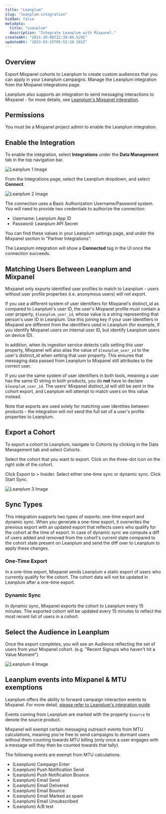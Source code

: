 ```yaml
---
title: "Leanplum"
slug: "leanplum-integration"
hidden: false
metadata: 
  title: "Leanplum"
  description: "Integrate Leanplum with Mixpanel."
createdAt: "2021-10-08T22:39:06.529Z"
updatedAt: "2023-03-25T05:52:10.102Z"
---
```


## Overview

Export Mixpanel cohorts to Leanplum to create custom audiences that you can apply in your Leanplum campaigns. Manage the Leanplum integration from the Mixpanel integrations page.

Leanplum also supports an integration to send messaging interactions to Mixpanel - for more details, see [Leanplum's Mixpanel integration](https://docs.leanplum.com/docs/mixpanel-feed).

## Permissions

You must be a Mixpanel project admin to enable the Leanplum integration.

## Enable the Integration

To enable the integration, select **Integrations** under the **Data Management** tab in the top navigation bar.

![Leanplum 1 Image](https://raw.githubusercontent.com/ranic/mixpanel-docs/main/media/Other%20Bits/Cohort%20Syncs/Leanplum/leanplum1.png)

From the Integrations page, select the Leanplum dropdown, and select **Connect**.

![Leanplum 2 Image](https://raw.githubusercontent.com/ranic/mixpanel-docs/main/media/Other%20Bits/Cohort%20Syncs/Leanplum/leanplum2.png)

The connection uses a Basic Authorization Username/Password system. You will need to provide two credentials to authorize the connection:

- Username: Leanplum App ID
- Password: Leanplum API Secret

You can find these values in your Leanplum settings page, and under the Mixpanel section in "Partner Integrations".

The Leanplum integration will show a **Connected** tag in the UI once the connection succeeds.

## Matching Users Between Leanplum and Mixpanel

Mixpanel only exports identified user profiles to match to Leanplum - users without user profile properties (i.e. anonymous users) will not export.

If you use a different system of user identifiers for Mixpanel's distinct_id as compared to Leanplum's user ID, the user's Mixpanel profile must contain a user property, `$leanplum_user_id`, whose value is a string representing that person's user ID in Leanplum. Use this joining key if your user identifiers in Mixpanel are different from the identifiers used in Leanplum (for example, if you identify Mixpanel users on internal user ID, but identify Leanplum users on device ID).

In addition, when its ingestion service detects calls setting this user property, Mixpanel will also alias the value of `$leanplum_user_id` to the user's distinct_id when setting that user property. This ensures that messaging data passed from Leanplum to Mixpanel still attributes to the correct user.

If you use the same system of user identifiers in both tools, meaning a user has the same ID string in both products, you do **not** have to declare `$leanplum_user_id`. The users' Mixpanel distinct_id will still be sent in the cohort export, and Leanplum will attempt to match users on this value instead.

Note that exports are used solely for matching user identities between products - the integration will not send the full set of a user's profile properties to Leanplum.

## Export a Cohort

To export a cohort to Leanplum, navigate to Cohorts by clicking in the Data Management tab and select Cohorts.

Select the cohort that you want to export. Click on the three-dot icon on the right side of the cohort.

Click Export to > Insider. Select either one-time sync or dynamic sync. Click Start Sync.

![Leanplum 3 Image](https://raw.githubusercontent.com/ranic/mixpanel-docs/main/media/Other%20Bits/Cohort%20Syncs/Leanplum/leanplum3.png)

## Sync Types

This integration supports two types of exports: one-time export and dynamic sync. When you generate a one-time export, it overwrites the previous export with an updated export that reflects users who qualify for the cohort at the time of export. In case of dynamic sync we compute a diff of users added and removed from the cohort's current state compared to the cohort state present on Leanplum and send the diff over to Leanplum to apply these changes.

### One-Time Export
In a one-time export, Mixpanel sends Leanplum a static export of users who currently qualify for the cohort. The cohort data will not be updated in Leanplum after a one-time export.

### Dynamic Sync
In dynamic sync, Mixpanel exports the cohort to Leanplum every 15 minutes. The exported cohort will be updated every 15 minutes to reflect the most recent list of users in a cohort.

## Select the Audience in Leanplum

Once the export completes, you will see an Audience reflecting the set of users from your Mixpanel cohort. (e.g. "Recent Signups who haven't hit a Value Moment")

![Leanplum 4 Image](https://raw.githubusercontent.com/ranic/mixpanel-docs/main/media/Other%20Bits/Cohort%20Syncs/Leanplum/leanplum4.png)

## Leanplum events into Mixpanel & MTU exemptions

Leanplum offers the ability to forward campaign interaction events to Mixpanel. For more detail, [please refer to Leanplum's integration guide](https://docs.leanplum.com/docs/mixpanel-feed).

Events coming from Leanplum are marked with the property `$source` to denote the source product.

Mixpanel will exempt certain messaging outreach events from MTU calculations, meaning you're free to send campaigns to dormant users without them counting towards MTU billing (only once a user engages with a message will they then be counted towards that tally).

The following events are exempt from MTU calculations:

- (Leanplum) Campaign Enter
- (Leanplum) Push Notification Send
- (Leanplum) Push Notification Bounce
- (Leanplum) Email Send
- (Leanplum) Email Delivered
- (Leanplum) Email Bounce
- (Leanplum) Email Marked as spam
- (Leanplum) Email Unsubscribed
- (Leanplum) A/B test
